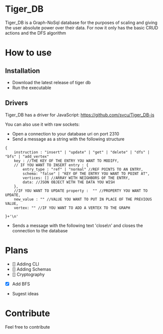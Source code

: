# Tiger_DB
Tiger_DB is a Graph-NoSql database for the purposes of scaling and giving the user absolute power over their data. For now it only has the basic CRUD actions and the DFS algorithm

# How to use

## Installation

- Download the latest release of tiger db
- Run the executable

## Drivers

Tiger_DB has a driver for JavaScript: https://github.com/svcu/Tiger_DB-js

You can also use it with raw sockets:

- Open a connection to your database uri on port 2310
- Send a message as a string with the following structure
```
{
    instruction : "insert" | "update" | "get" | "delete" | "dfs" | "bfs" | "add_vertex"
    key : //THE KEY OF THE ENTRY YOU WANT TO MODIFY,
    // IF YOU WANT TO INSERT entry : {
        entry_type : "ref" | "normal" //REF POINTS TO AN ENTRY,
        schema: "false" | "KEY OF THE ENTRY YOU WANT TO POINT AT",
        vertices: [] //ARRAY WITH NEIGHBORS OF THE ENTRY,
        data: //JSON OBJECT WITH THE DATA YOU WISH
    },
    //IF YOU WANT TO UPDATE property :  "" //PROPERTY YOU WANT TO UPDATE,
    new_value : "" //VALUE YOU WANT TO PUT IN PLACE OF THE PREVIOUS VALUE,
    vertex: "" //IF YOU WANT TO ADD A VERTEX TO THE GRAPH 

}+'\n'
```

- Sends a message with the following text 'close\n' and closes the connection to the database

# Plans

- [] Adding CLI
- [] Adding Schemas
- [] Cryptography
- [x] Add BFS
- Sugest ideas

# Contribute

Feel free to contribute